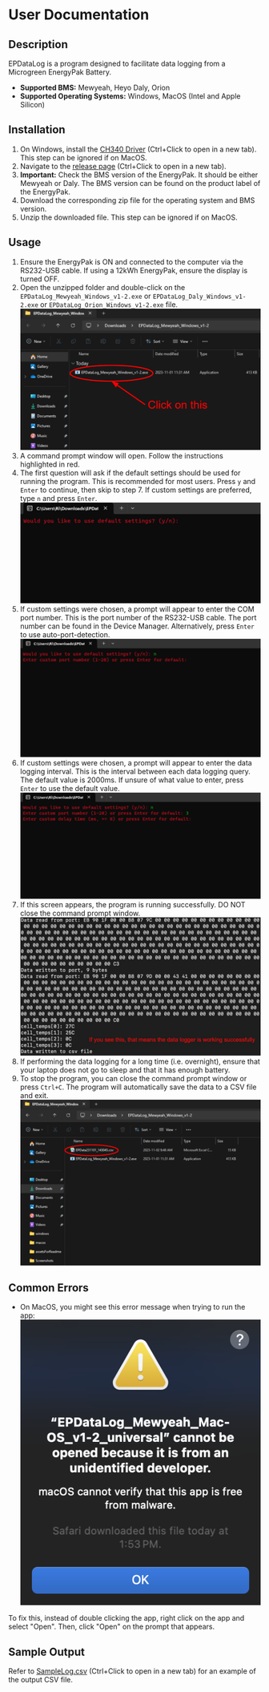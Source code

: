 # User Documentation

## Description

EPDataLog is a program designed to facilitate data logging from a Microgreen EnergyPak Battery.

- **Supported BMS:** Mewyeah, Heyo Daly, Orion
- **Supported Operating Systems:** Windows, MacOS (Intel and Apple Silicon)

## Installation

1. On Windows, install the [CH340 Driver](https://www.wch-ic.com/downloads/CH341SER_ZIP.html) (Ctrl+Click to open in a new tab). This step can be ignored if on MacOS.
2. Navigate to the [release page](https://github.com/MicrogreenSolarCorp/EPDataLog/releases) (Ctrl+Click to open in a new tab).
3. **Important:** Check the BMS version of the EnergyPak. It should be either Mewyeah or Daly. The BMS version can be found on the product label of the EnergyPak. 
4. Download the corresponding zip file for the operating system and BMS version.
5. Unzip the downloaded file. This step can be ignored if on MacOS.

## Usage

1. Ensure the EnergyPak is ON and connected to the computer via the RS232-USB cable. If using a 12kWh EnergyPak, ensure the display is turned OFF.
2. Open the unzipped folder and double-click on the `EPDataLog_Mewyeah_Windows_v1-2.exe` or `EPDataLog_Daly_Windows_v1-2.exe` or `EPDataLog_Orion_Windows_v1-2.exe` file.
![windowsRun](https://raw.githubusercontent.com/MicrogreenSolarCorp/EPDataLog/main/docs/documentationAssets/windowsRun.png)
3. A command prompt window will open. Follow the instructions highlighted in red. 
4. The first question will ask if the default settings should be used for running the program. This is recommended for most users. Press `y` and `Enter` to continue, then skip to step 7. If custom settings are preferred, type `n` and press `Enter`.
![defaultSettings](https://raw.githubusercontent.com/MicrogreenSolarCorp/EPDataLog/main/docs/documentationAssets/defaultSettings.png)
5. If custom settings were chosen, a prompt will appear to enter the COM port number. This is the port number of the RS232-USB cable. The port number can be found in the Device Manager. Alternatively, press `Enter` to use auto-port-detection.
![portNumber](https://raw.githubusercontent.com/MicrogreenSolarCorp/EPDataLog/main/docs/documentationAssets/portNumber.png)
6. If custom settings were chosen, a prompt will appear to enter the data logging interval. This is the interval between each data logging query. The default value is 2000ms. If unsure of what value to enter, press `Enter` to use the default value.
![delayTime](https://raw.githubusercontent.com/MicrogreenSolarCorp/EPDataLog/main/docs/documentationAssets/delayTime.png)
7. If this screen appears, the program is running successfully. DO NOT close the command prompt window.
![macosRunSuccess](https://raw.githubusercontent.com/MicrogreenSolarCorp/EPDataLog/main/docs/documentationAssets/macosRunSuccess.png)
8. If performing the data logging for a long time (i.e. overnight), ensure that your laptop does not go to sleep and that it has enough battery.
9. To stop the program, you can close the command prompt window or press `Ctrl+C`. The program will automatically save the data to a CSV file and exit.
![outputCsv](https://raw.githubusercontent.com/MicrogreenSolarCorp/EPDataLog/main/docs/documentationAssets/outputCsv.png)

## Common Errors
- On MacOS, you might see this error message when trying to run the app: 
![macosCannotVerify](https://raw.githubusercontent.com/MicrogreenSolarCorp/EPDataLog/main/docs/documentationAssets/macosCannotVerify.png)

To fix this, instead of double clicking the app, right click on the app and select "Open". Then, click "Open" on the prompt that appears.

## Sample Output
Refer to [SampleLog.csv](https://github.com/MicrogreenSolarCorp/EPDataLog/blob/main/SampleLog.csv) (Ctrl+Click to open in a new tab) for an example of the output CSV file.

